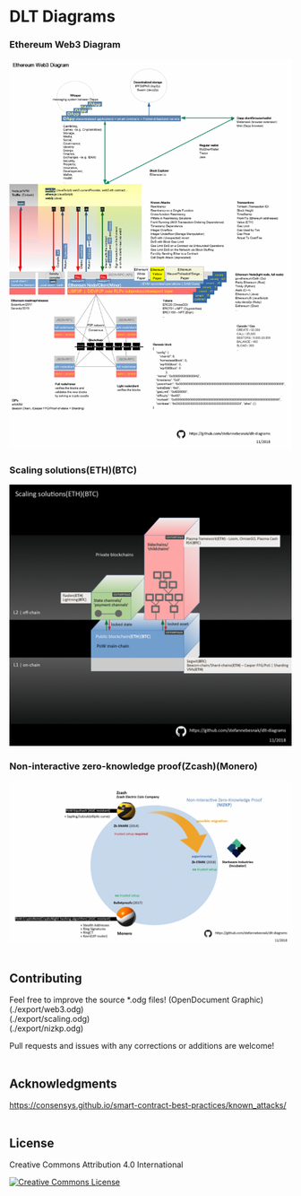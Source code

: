 # DLT Diagrams 

<!--
<object data="./export/ethereum-web3-diagram.pdf" type="application/pdf" width="700px" height="700px">
    <embed src="./export/ethereum-web3-diagram.pdf">
        <p>This browser does not support PDFs. Please download the PDF to view it: <a href="./export/ethereum-web3-diagram.pdf">Download PDF</a>.</p>
    </embed>
</object>
-->

### Ethereum Web3 Diagram
![Web3](./export/web3.gif)

### Scaling solutions(ETH)(BTC)
![Scaling](./export/scaling.gif)

### Non-interactive zero-knowledge proof(Zcash)(Monero)
![NIZKP](./export/nizkp.gif)
<br/><br/>
## Contributing

Feel free to improve the source *.odg files! (OpenDocument Graphic)
(./export/web3.odg)<br/>
(./export/scaling.odg)<br/>
(./export/nizkp.odg)<br/>

Pull requests and issues with any corrections or additions are welcome!<br/><br/>

## Acknowledgments

https://consensys.github.io/smart-contract-best-practices/known_attacks/<br/><br/>

## License

Creative Commons Attribution 4.0 International

<a href="https://creativecommons.org/licenses/by/4.0/" rel="Creative Commons License">
<img src="https://mirrors.creativecommons.org/presskit/buttons/88x31/png/by.png" alt="Creative Commons License" width="100"/></a>

<!--
[![Creative Commons License](https://mirrors.creativecommons.org/presskit/buttons/88x31/png/by.png)](https://creativecommons.org/licenses/by/4.0/)
-->

